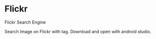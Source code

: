 # Flickr
Flickr Search Engine

Search Image on Flickr with tag. 
Download and open with android studio.
